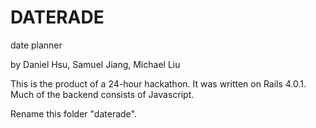DATERADE
==========
date planner

by Daniel Hsu, Samuel Jiang, Michael Liu

This is the product of a 24-hour hackathon. It was written on Rails 4.0.1. Much of the backend consists of Javascript.

Rename this folder "daterade".
